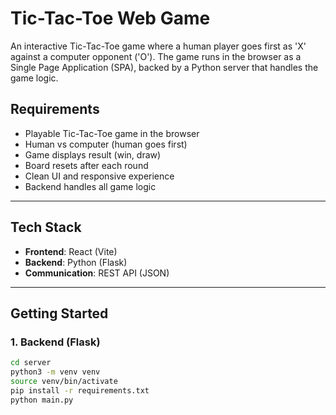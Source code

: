 # Tic-Tac-Toe Web Game

An interactive Tic-Tac-Toe game where a human player goes first as 'X' against a computer opponent ('O'). The game runs in the browser as a Single Page Application (SPA), backed by a Python server that handles the game logic.

## Requirements

- Playable Tic-Tac-Toe game in the browser
- Human vs computer (human goes first)
- Game displays result (win, draw)
- Board resets after each round
- Clean UI and responsive experience
- Backend handles all game logic

---

## Tech Stack

- **Frontend**: React (Vite)
- **Backend**: Python (Flask)
- **Communication**: REST API (JSON)

---

## Getting Started

### 1. Backend (Flask)

```bash
cd server
python3 -m venv venv
source venv/bin/activate
pip install -r requirements.txt
python main.py
```
